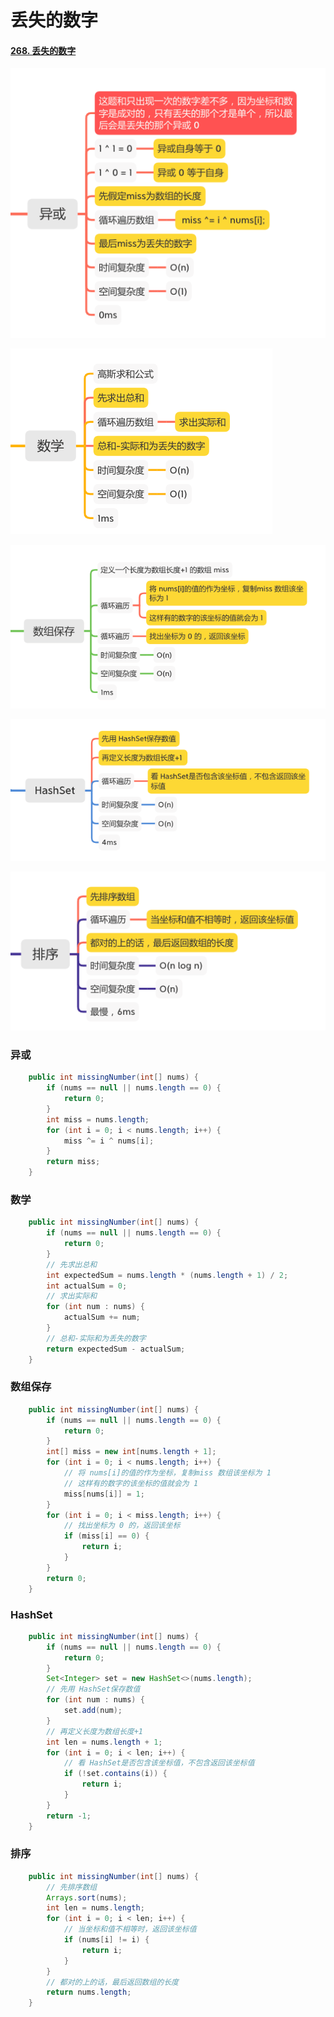 丢失的数字
========

#### [268. 丢失的数字](https://leetcode-cn.com/problems/missing-number/)

![image_missingNumber1](../images/lc-junior/other/image_missingNumber1.png)

![image_missingNumber2](../images/lc-junior/other/image_missingNumber2.png)

![image_missingNumber3](../images/lc-junior/other/image_missingNumber3.png)

![image_missingNumber4](../images/lc-junior/other/image_missingNumber4.png)

![image_missingNumber5](../images/lc-junior/other/image_missingNumber5.png)

### 异或
```java
    public int missingNumber(int[] nums) {
        if (nums == null || nums.length == 0) {
            return 0;
        }
        int miss = nums.length;
        for (int i = 0; i < nums.length; i++) {
            miss ^= i ^ nums[i];
        }
        return miss;
    }
```

### 数学
```java
    public int missingNumber(int[] nums) {
        if (nums == null || nums.length == 0) {
            return 0;
        }
        // 先求出总和
        int expectedSum = nums.length * (nums.length + 1) / 2;
        int actualSum = 0;
        // 求出实际和
        for (int num : nums) {
            actualSum += num;
        }
        // 总和-实际和为丢失的数字
        return expectedSum - actualSum;
    }
```

### 数组保存
```java
    public int missingNumber(int[] nums) {
        if (nums == null || nums.length == 0) {
            return 0;
        }
        int[] miss = new int[nums.length + 1];
        for (int i = 0; i < nums.length; i++) {
            // 将 nums[i]的值的作为坐标，复制miss 数组该坐标为 1
            // 这样有的数字的该坐标的值就会为 1
            miss[nums[i]] = 1;
        }
        for (int i = 0; i < miss.length; i++) {
            // 找出坐标为 0 的，返回该坐标
            if (miss[i] == 0) {
                return i;
            }
        }
        return 0;
    }
```

### HashSet
```java
    public int missingNumber(int[] nums) {
        if (nums == null || nums.length == 0) {
            return 0;
        }
        Set<Integer> set = new HashSet<>(nums.length);
        // 先用 HashSet保存数值
        for (int num : nums) {
            set.add(num);
        }
        // 再定义长度为数组长度+1
        int len = nums.length + 1;
        for (int i = 0; i < len; i++) {
            // 看 HashSet是否包含该坐标值，不包含返回该坐标值
            if (!set.contains(i)) {
                return i;
            }
        }
        return -1;
    }
```

### 排序
```java
    public int missingNumber(int[] nums) {
        // 先排序数组
        Arrays.sort(nums);
        int len = nums.length;
        for (int i = 0; i < len; i++) {
            // 当坐标和值不相等时，返回该坐标值
            if (nums[i] != i) {
                return i;
            }
        }
        // 都对的上的话，最后返回数组的长度
        return nums.length;
    }
```